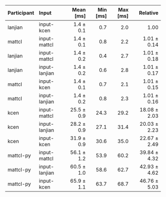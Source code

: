 | Participant | Input | Mean [ms] | Min [ms] | Max [ms] | Relative |
|:---|:---|---:|---:|---:|---:|
| lanjian | input-kcen | 1.4 ± 0.1 | 0.7 | 2.0 | 1.00 |
| mattcl | input-mattcl | 1.4 ± 0.1 | 0.8 | 2.2 | 1.01 ± 0.14 |
| lanjian | input-mattcl | 1.4 ± 0.2 | 0.4 | 2.7 | 1.01 ± 0.18 |
| lanjian | input-lanjian | 1.4 ± 0.2 | 0.6 | 2.8 | 1.01 ± 0.17 |
| mattcl | input-kcen | 1.4 ± 0.1 | 0.7 | 2.1 | 1.01 ± 0.15 |
| mattcl | input-lanjian | 1.4 ± 0.2 | 0.8 | 2.3 | 1.01 ± 0.16 |
| kcen | input-mattcl | 25.5 ± 0.9 | 24.3 | 29.2 | 18.08 ± 2.03 |
| kcen | input-lanjian | 28.2 ± 0.9 | 27.1 | 31.4 | 20.03 ± 2.23 |
| kcen | input-kcen | 31.9 ± 0.9 | 30.6 | 35.0 | 22.67 ± 2.49 |
| mattcl-py | input-mattcl | 56.1 ± 1.2 | 53.9 | 60.2 | 39.84 ± 4.32 |
| mattcl-py | input-lanjian | 60.5 ± 1.0 | 58.6 | 62.7 | 42.93 ± 4.62 |
| mattcl-py | input-kcen | 65.9 ± 1.1 | 63.7 | 68.7 | 46.76 ± 5.03 |
